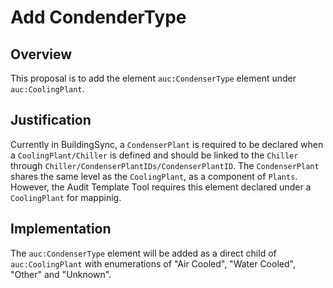 # Add CondenderType

## Overview

This proposal is to add the element `auc:CondenserType` element under `auc:CoolingPlant`.

## Justification

Currently in BuildingSync, a `CondenserPlant` is required to be declared when a `CoolingPlant/Chiller` is defined and should be linked to the `Chiller` through `Chiller/CondenserPlantIDs/CondenserPlantID`. The `CondenserPlant` shares the same level as the `CoolingPlant`, as a component of `Plants`. However, the Audit Template Tool requires this element declared under a `CoolingPlant` for mappinig.

## Implementation

The `auc:CondenserType` element will be added as a direct child of `auc:CoolingPlant` with enumerations of "Air Cooled", "Water Cooled", "Other" and "Unknown".
